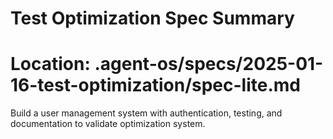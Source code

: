 # Test Optimization Spec Summary

# Location: .agent-os/specs/2025-01-16-test-optimization/spec-lite.md

Build a user management system with authentication, testing, and documentation to validate optimization system.
